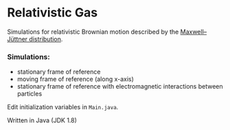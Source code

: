 # Relativistic Gas

Simulations for relativistic Brownian motion described by the [Maxwell–Jüttner distribution](https://en.wikipedia.org/wiki/Maxwell%E2%80%93J%C3%BCttner_distribution).

### Simulations:

* stationary frame of reference
* moving frame of reference (along x-axis)
* stationary frame of reference with electromagnetic interactions between particles

Edit initialization variables in `Main.java`.

Written in Java (JDK 1.8)